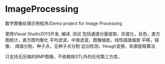# ImageProcessing
数字图像处理示例程序/Demo project for Image Processing

使用Visual Studio2013开发, 编译, 测试
包括通道分量提取，灰度化，反色，直方图统计，直方图均衡化
平均滤波，中值滤波，图像缩放，线性插值缩放
平移，镜像，
阈值分割，种子点，无种子点分割
边沿检测，Hough变换，轮廓提取算法

只支持无压缩的BMP图像，不依赖除STL外的任何第三方库。
